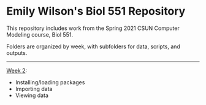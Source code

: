 # Emily Wilson's Biol 551 Repository

This repository includes work from the Spring 2021 CSUN Computer Modeling course, Biol 551.

Folders are organized by week, with subfolders for data, scripts, and outputs. 

***

[Week 2](https://github.com/Biol551-CSUN/Wilson/tree/main/Week_2):
* Installing/loading packages
* Importing data
* Viewing data
 
